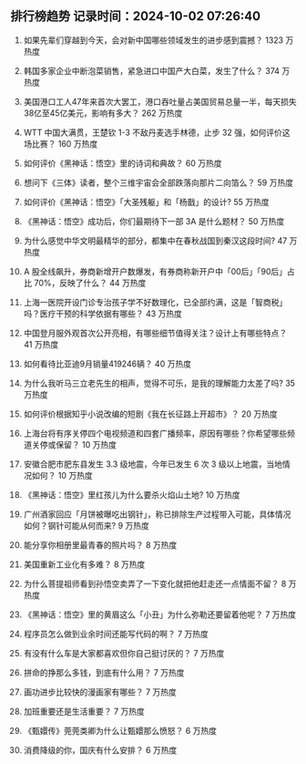 
## 排行榜趋势 记录时间：2024-10-02 07:26:40
  
  1. 如果先辈们穿越到今天，会对新中国哪些领域发生的进步感到震撼？ 1323 万热度
    
  2. 韩国多家企业中断泡菜销售，紧急进口中国产大白菜，发生了什么？ 374 万热度
    
  3. 美国港口工人47年来首次大罢工，港口吞吐量占美国贸易总量一半，每天损失38亿至45亿美元，影响有多大？ 262 万热度
    
  4. WTT 中国大满贯，王楚钦 1-3 不敌丹麦选手林德，止步 32 强，如何评价这场比赛？ 160 万热度
    
  5. 如何评价《黑神话：悟空》里的诗词和典故？ 60 万热度
    
  6. 想问下《三体》读者，整个三维宇宙会全部跌落向那片二向箔么？ 59 万热度
    
  7. 如何评价《黑神话：悟空》「大圣残躯」和「杨戬」的设计? 55 万热度
    
  8. 《黑神话：悟空》成功后，你们最期待下一部 3A 是什么题材？ 50 万热度
    
  9. 为什么感觉中华文明最精华的部分，都集中在春秋战国到秦汉这段时间? 47 万热度
    
  10. A 股全线飙升，券商新增开户数爆发，有券商称新开户中「00后」「90后」占比 70%，反映了什么？ 44 万热度
    
  11. 上海一医院开设门诊专治孩子学不好数理化，已全部约满，这是「智商税」吗？医疗干预的科学依据有哪些？ 43 万热度
    
  12. 中国登月服外观首次公开亮相，有哪些细节值得关注？设计上有哪些特点？ 41 万热度
    
  13. 如何看待比亚迪9月销量419246辆？ 40 万热度
    
  14. 为什么我听马三立老先生的相声，觉得不可乐，是我的理解能力太差了吗? 35 万热度
    
  15. 如何评价根据知乎小说改编的短剧《我在长征路上开超市》？ 20 万热度
    
  16. 上海台将有序关停四个电视频道和四套广播频率，原因有哪些？你希望哪些频道关停或保留？ 10 万热度
    
  17. 安徽合肥市肥东县发生 3.3 级地震，今年已发生 6 次 3 级以上地震，当地情况如何？ 10 万热度
    
  18. 《黑神话：悟空》里红孩儿为什么要杀火焰山土地? 10 万热度
    
  19. 广州酒家回应「月饼被曝吃出钢针」，称已排除生产过程带入可能，具体情况如何？钢针可能从何而来? 9 万热度
    
  20. 能分享你相册里最青春的照片吗？ 8 万热度
    
  21. 美国重新工业化有多难？ 8 万热度
    
  22. 为什么菩提祖师看到孙悟空卖弄了一下变化就把他赶走还一点情面不留？ 8 万热度
    
  23. 《黑神话：悟空》里的黄眉这么「小丑」为什么弥勒还要留着他呢？ 7 万热度
    
  24. 程序员怎么做到业余时间还能写代码的啊？ 7 万热度
    
  25. 有没有什么车是大家都喜欢但你自己挺讨厌的？ 7 万热度
    
  26. 拼命的挣那么多钱，到底有什么用？ 7 万热度
    
  27. 画功进步比较快的漫画家有哪些？ 7 万热度
    
  28. 加班重要还是生活重要？ 7 万热度
    
  29. 《甄嬛传》莞莞类卿为什么让甄嬛那么愤怒？ 6 万热度
    
  30. 消费降级的你，国庆有什么安排？ 6 万热度
    